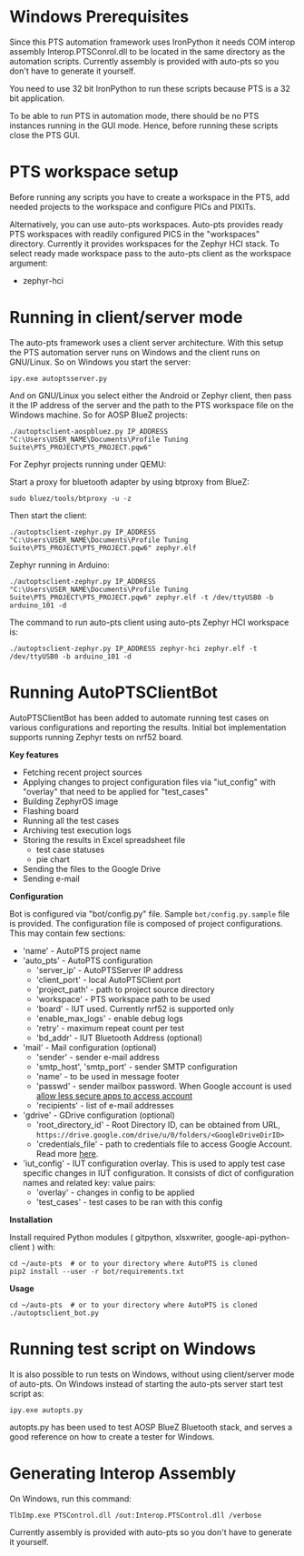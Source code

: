 # Windows Prerequisites

Since this PTS automation framework uses IronPython it needs COM interop
assembly Interop.PTSConrol.dll to be located in the same directory as the
automation scripts. Currently assembly is provided with auto-pts so you don't
have to generate it yourself.

You need to use 32 bit IronPython to run these scripts because PTS is a 32 bit
application.

To be able to run PTS in automation mode, there should be no PTS instances
running in the GUI mode. Hence, before running these scripts close the PTS GUI.

# PTS workspace setup

Before running any scripts you have to create a workspace in the PTS,
add needed projects to the workspace and configure PICs and PIXITs.

Alternatively, you can use auto-pts workspaces. Auto-pts provides ready PTS
workspaces with readily configured PICS in the "workspaces"
directory. Currently it provides workspaces for the Zephyr HCI stack. To select
ready made workspace pass to the auto-pts client as the workspace argument:

  * zephyr-hci

# Running in client/server mode

The auto-pts framework uses a client server architecture. With this setup the
PTS automation server runs on Windows and the client runs on GNU/Linux. So on
Windows you start the server:

`ipy.exe autoptsserver.py`

And on GNU/Linux you select either the Android or Zephyr client, then pass it
the IP address of the server and the path to the PTS workspace file on the
Windows machine. So for AOSP BlueZ projects:

`./autoptsclient-aospbluez.py IP_ADDRESS "C:\Users\USER_NAME\Documents\Profile Tuning Suite\PTS_PROJECT\PTS_PROJECT.pqw6"`

For Zephyr projects running under QEMU:

Start a proxy for bluetooth adapter by using btproxy from BlueZ:

`sudo bluez/tools/btproxy -u -z`

Then start the client:

`./autoptsclient-zephyr.py IP_ADDRESS "C:\Users\USER_NAME\Documents\Profile Tuning Suite\PTS_PROJECT\PTS_PROJECT.pqw6" zephyr.elf`

Zephyr running in Arduino:

`./autoptsclient-zephyr.py IP_ADDRESS "C:\Users\USER_NAME\Documents\Profile Tuning Suite\PTS_PROJECT\PTS_PROJECT.pqw6" zephyr.elf -t /dev/ttyUSB0 -b arduino_101 -d`

The command to run auto-pts client using auto-pts Zephyr HCI workspace is:

`./autoptsclient-zephyr.py IP_ADDRESS zephyr-hci zephyr.elf -t /dev/ttyUSB0 -b arduino_101 -d`

# Running AutoPTSClientBot

AutoPTSClientBot has been added to automate running test cases on various
configurations and reporting the results.
Initial bot implementation supports running Zephyr tests on nrf52 board.

**Key features**

- Fetching recent project sources
- Applying changes to project configuration files via "iut_config"
with "overlay" that need to be applied for "test_cases"
- Building ZephyrOS image
- Flashing board
- Running all the test cases
- Archiving test execution logs
- Storing the results in Excel spreadsheet file
    - test case statuses
    - pie chart
- Sending the files to the Google Drive
- Sending e-mail

**Configuration**

Bot is configured via "bot/config.py" file. Sample `bot/config.py.sample` file
is provided. The configuration file is composed of project configurations.
This may contain few sections:
- 'name' - AutoPTS project name
- 'auto_pts' - AutoPTS configuration
    - 'server_ip' - AutoPTSServer IP address
    - 'client_port' - local AutoPTSClient port
    - 'project_path' - path to project source directory
    - 'workspace' - PTS workspace path to be used
    - 'board' - IUT used. Currently nrf52 is supported only
    - 'enable_max_logs' - enable debug logs
    - 'retry' - maximum repeat count per test
    - 'bd_addr' - IUT Bluetooth Address (optional)
- 'mail' - Mail configuration (optional)
    - 'sender' - sender e-mail address
    - 'smtp_host', 'smtp_port' - sender SMTP configuration
    - 'name' - to be used in message footer
    - 'passwd' - sender mailbox password. When Google account is used [allow
    less secure apps to access account](https://myaccount.google.com/lesssecureapps)
    - 'recipients' - list of e-mail addresses
- 'gdrive' - GDrive configuration (optional)
    - 'root_directory_id' - Root Directory ID, can be obtained from URL,
    `https://drive.google.com/drive/u/0/folders/<GoogleDriveDirID>`
    - 'credentials_file' - path to credentials file to access Google Account.
    Read more [here](https://developers.google.com/drive/v3/web/quickstart/python).
- 'iut_config' - IUT configuration overlay. This is used to apply test case
specific changes in IUT configuration. It consists of dict of configuration
names and related key: value pairs:
    - 'overlay' - changes in config to be applied
    - 'test_cases' - test cases to be ran with this config

**Installation**

Install required Python modules (
gitpython,
xlsxwriter,
google-api-python-client
) with:

    cd ~/auto-pts  # or to your directory where AutoPTS is cloned
    pip2 install --user -r bot/requirements.txt


**Usage**

    cd ~/auto-pts  # or to your directory where AutoPTS is cloned
    ./autoptsclient_bot.py


# Running test script on Windows

It is also possible to run tests on Windows, without using client/server mode
of auto-pts. On Windows instead of starting the auto-pts server start test
script as:

`ipy.exe autopts.py`

autopts.py has been used to test AOSP BlueZ Bluetooth stack, and serves a good
reference on how to create a tester for Windows.

# Generating Interop Assembly

On Windows, run this command:

`TlbImp.exe PTSControl.dll /out:Interop.PTSControl.dll /verbose`

Currently assembly is provided with auto-pts so you don't have to generate it
yourself.